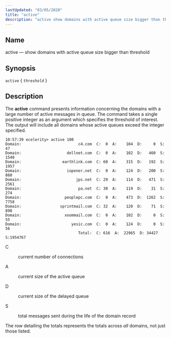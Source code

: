 ```yaml
---
lastUpdated: "03/05/2020"
title: "active"
description: "active show domains with active queue size bigger than threshold active threshold The active command presents information concerning the domains with a large number of active messages in queue The command takes a single positive integer as an argument which specifies the threshold of interest The output will include all..."
---
```


<a name="console_commands.active"></a> 
## Name

active — show domains with active queue size bigger than threshold

## Synopsis

`active` { *`threshold`* }

<a name="idp9182288"></a> 
## Description

The **active** command presents information concerning the domains with a large number of active messages in queue. The command takes a single positive integer as an argument which specifies the threshold of interest. The output will include all domains whose active queues exceed the integer specified.

```
10:57:39 ecelerity> active 100
Domain:                         c4.com  C:  0  A:    104  D:     0  S:    47
Domain:                    dellnet.com  C:  0  A:    102  D:   460  S:  1540
Domain:                  earthlink.com  C: 60  A:    315  D:   192  S:  1957
Domain:                    iopener.net  C:  0  A:    124  D:   200  S:   860
Domain:                        jps.net  C: 29  A:    114  D:   471  S:  2561
Domain:                         pa.net  C: 30  A:    119  D:    31  S:   274
Domain:                   peoplepc.com  C:  0  A:    473  D:  1262  S:  7758
Domain:                 sprintmail.com  C: 32  A:    120  D:    71  S:   898
Domain:                   xoommail.com  C:  0  A:    102  D:     0  S:    55
Domain:                      yesic.com  C:  0  A:    124  D:     0  S:    56
                                Total:  C: 616  A:  22965  D: 34427  S:1954767
```

<dl class="variablelist">

<dt>C</dt>

<dd>

current number of connections

</dd>

<dt>A</dt>

<dd>

current size of the active queue

</dd>

<dt>D</dt>

<dd>

current size of the delayed queue

</dd>

<dt>S</dt>

<dd>

total messages sent during the life of the domain record

</dd>

</dl>

The row detailing the totals represents the totals across *all* domains, not just those listed.